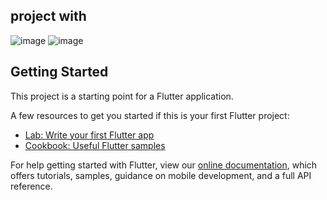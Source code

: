 
## project with
![image](https://user-images.githubusercontent.com/74412438/143413668-7f1cc14c-8303-4ec7-b14c-fc8be13cdb28.png) 
![image](https://user-images.githubusercontent.com/74412438/143413969-c5645b93-5192-4f69-a831-a6a12056c416.png)


## Getting Started

This project is a starting point for a Flutter application.

A few resources to get you started if this is your first Flutter project:

- [Lab: Write your first Flutter app](https://flutter.dev/docs/get-started/codelab)
- [Cookbook: Useful Flutter samples](https://flutter.dev/docs/cookbook)

For help getting started with Flutter, view our
[online documentation](https://flutter.dev/docs), which offers tutorials,
samples, guidance on mobile development, and a full API reference.

